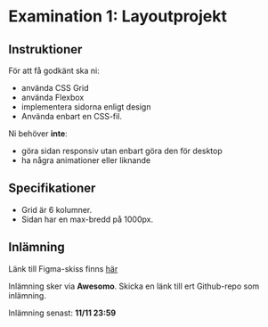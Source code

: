 # Examination 1: Layoutprojekt

## Instruktioner

För att få godkänt ska ni:
* använda CSS Grid
* använda Flexbox
* implementera sidorna enligt design
* Använda enbart en CSS-fil.

Ni behöver **inte**:
* göra sidan responsiv utan enbart göra den för desktop 
* ha några animationer eller liknande

## Specifikationer

* Grid är 6 kolumner. 
* Sidan har en max-bredd på 1000px.

## Inlämning

Länk till Figma-skiss finns [här](https://www.figma.com/file/Yf7z7Ssm2dGPiv7iDNgakS/Insurance-grid-Copy?node-id=0%3A1)

Inlämning sker via **Awesomo**. Skicka en länk till ert Github-repo som inlämning.

Inlämning senast: **11/11 23:59**
